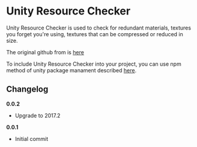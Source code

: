 # Unity Resource Checker

Unity Resource Checker is used to check for redundant materials, textures you forget you're using, textures that can be compressed or reduced in size.

The original github from is [here](https://github.com/handcircus/Unity-Resource-Checker)

To include Unity Resource Checker into your project, you can use npm method of unity package manament described [here](https://github.com/minhhh/UBootstrap).

## Changelog

**0.0.2**

* Upgrade to 2017.2

**0.0.1**

* Initial commit

<br/>

